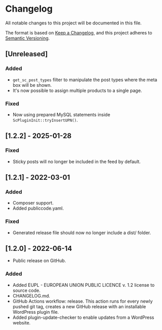 # Changelog
All notable changes to this project will be documented in this file.

The format is based on [Keep a Changelog](https://keepachangelog.com/en/1.0.0/),
and this project adheres to [Semantic Versioning](https://semver.org/spec/v2.0.0.html).

## [Unreleased]
### Added
- `get_sc_post_types` filter to manipulate the post types where the meta box will be shown.
- It's now possible to assign multiple products to a single page.
### Fixed
- Now using prepared MySQL statements inside `ScPluginInit::tryInsertUPN()`.

## [1.2.2] - 2025-01-28
### Fixed
- Sticky posts will no longer be included in the feed by default.

## [1.2.1] - 2022-03-01
### Added
- Composer support.
- Added publiccode.yaml.
### Fixed
- Generated release file should now no longer include a dist/ folder.
## [1.2.0] - 2022-06-14
- Public release on GitHub.
### Added
- Added EUPL - EUROPEAN UNION PUBLIC LICENCE v. 1.2 license to source code.
- CHANGELOG.md.
- GitHub Actions workflow: release. This action runs for every newly pushed git tag, creates a new GitHub release with an installable WordPress plugin file.
- Added plugin-update-checker to enable updates from a WordPress website.
